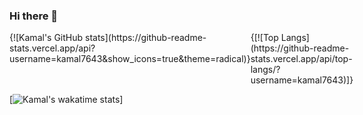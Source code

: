 ### Hi there 👋

<div style="display:flex; flex-direction:row">
  <div>{![Kamal's GitHub stats](https://github-readme-stats.vercel.app/api?username=kamal7643&show_icons=true&theme=radical)}</div>

  <div>{[![Top Langs](https://github-readme-stats.vercel.app/api/top-langs/?username=kamal7643)]}</div>
</div>

[![Kamal's wakatime stats](https://github-readme-stats.vercel.app/api/wakatime?username=kamal7643)]


